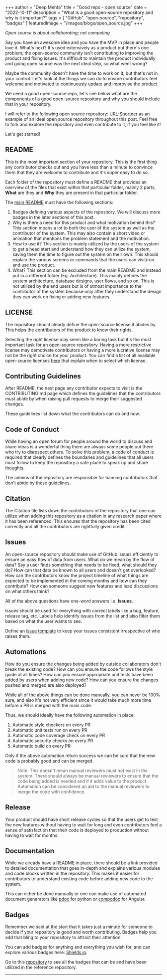 +++
author = "Deep Mehta"
title = "Good repo - open source"
date = "2022-10-11"
description = "What is a good open-source repository and why is it important?"
tags = [
 "GitHub",
 "open-source",
 "repository",
 "badges"
]
featuredImage = "/images/blogs/open_source.jpg"
+++

*Open source is about collaborating; not competing*

Say you have an awesome idea and you have the MVP in place and people love it. What's next?
It's used extensively as a product but there's one problem, the open-source community isn't contributing to improving the product and fixing issues.
It's difficult to maintain the product individually and going open source was the next ideal step, so what went wrong?

Maybe the community doesn't have the time to work on it, but that's not in your control. Let's look at the things we can do to ensure contributors feel welcome and motivated to continuously update and improvise the product.

We need a good open-source repo, let's see below what are the components of a good open-source repository and why you should include that in your repository.

I will refer to the following open source repository: [URL-Shortner](https://github.com/CSC510-Group-5/URL-Shortner) as an example of an ideal open source repository throughout this post. Feel free to fork and explore the repository and even contribute to it, if you feel like it!

Let's get started!

## README

This is the most important section of your repository. This is the first thing any contributor checks out and you have less than a minute to convince them that they are welcome to contribute and it's super easy to do so.

Each folder of the repository must define a README that provides an overview of the files that exist within that particular folder, mainly 2 parts, **What** are they and **Why** they are present in that particular folder.

The [main README](https://github.com/CSC510-Group-5/URL-Shortner/blob/main/README.md) must have the following sections:

1. Badges defining various aspects of the repository. We will discuss more badges in the later sections of this post.
2. Why is there a need for this product and what motivation behind this? This section means a lot to both the user of the system as well as the contributor of the system. This may also contain a short video or animation that mentions the problem statement and the motivation.
3. How to use it? This section is mainly utilized by the users of the system to get a head start and understand how they can utilize the system, saving them the time to figure out the system on their own. This should explain the various screens or commands that the users can visit/run and use the product.
4. What? This section can be excluded from the main README and instead put in a different folder (Eg. Architecture). This mainly defines the system architecture, database designs, user flows, and so on. This is not utilized by the end users but is of utmost importance to the contributor of the system because only after they understand the design they can work on fixing or adding new features.

## LICENSE

The repository should clearly define the open-source license it abides by. This helps the contributors of the product to know their rights.

Selecting the right license may seem like a boring task but it's the most important task for an open-source repository. Having a more restrictive license may demotivate contributors or having a more lucrative license may not be the right choice for your product. You can find a list of all available open-source licenses [here](https://choosealicense.com/licenses/) that explain when to select which license.

## Contributing Guidelines

After README, the next page any contributor expects to visit is the CONTRIBUTING.md page which defines the guidelines that the contributors must abide by when raising pull requests to merge their suggested changes.

These guidelines list down what the contributors can do and how.

## Code of Conduct

While having an open forum for people around the world to discuss and share ideas is a wonderful thing there are always some people out there who try to disrespect others. To solve this problem, a code of conduct is required that clearly defines the boundaries and guidelines that all users must follow to keep the repository a safe place to speak up and share thoughts.

The admins of the repository are responsible for banning contributors that don't abide by these guidelines.

## Citation

The Citation file lists down the contributors of the repository that one can utilize when adding this repository as a citation in any research paper where it has been referenced. This ensures that the repository has been cited correctly and all the contributors are rightfully given credit.

## Issues

An open-source repository should make use of GitHub issues efficiently to ensure an easy flow of data from users. What do we mean by the flow of data?
Say a user finds something that needs to be fixed, what should they do? How can that data be known to all users and doesn't get overlooked? How can the contributors know the project timeline of what things are expected to be implemented in the coming months and how can they contribute? How can someone suggest new features and lead discussions on what others think?

All of the above questions have one-word answers i.e. **Issues**.

Issues should be used for everything with correct labels like a bug, feature, release tag, etc. Labels help identify issues from the list and also filter them based on what the user wants to see.

Define an [issue template](https://docs.github.com/en/communities/using-templates-to-encourage-useful-issues-and-pull-requests/configuring-issue-templates-for-your-repository) to keep your issues consistent irrespective of who raises them.

## Automations

How do you ensure the changes being added by outside collaborators don't break the existing code? How can you ensure the code follows the style guide at all times? How can you ensure appropriate unit tests have been added by users when adding new code? How can you ensure the changes pushed and merged are also deployed?

While all of the above things can be done manually, you can never be 100% sure, and also it's not very efficient since it would take much more time before a PR is merged with the main code.

Thus, we should ideally have the following automation in place:

1. Automatic style checkers on every PR
2. Automatic unit tests run on every PR
3. Automatic code coverage check on every PR
4. Automatic security checks on every PR
5. Automatic build on every PR

Only if the above automation return success we can be sure that the new code is probably good and can be merged.

> Note: This doesn't mean manual reviewers must not exist in the system. There should always be manual reviewers to ensure that the code being added is needed and if it adds value to the product. Automation can be considered an aid to the manual reviewers to merge the code with confidence.

## Release

Your product should have short release cycles so that the users get to test the new features without having to wait for long and even contributors feel a sense of satisfaction that their code is deployed to production without having to wait for months.

## Documentation

While we already have a README in place, there should be a link provided to detailed documentation that goes in-depth and explains various modules and code blocks written in the repository. This makes it easier for contributors to understand existing code before adding new code to the system.

This can either be done manually or one can make use of automated document generators like [pdoc](https://pdoc.dev) for python or [compodoc](https://compodoc.app) for Angular.

## Badges

Remember we said at the start that it takes just a minute for someone to decide if your repository is good and worth contributing. Badges help you add that bling to your repository to attract their attention.

You can add badges for anything and everything you wish for, and can explore various badges here: [Shields.io](https://www.shields.io).

Go to this [repository](https://github.com/CSC510-Group-5/URL-Shortner/blob/main/README.md) to see all the badges that can be and have been utilized in the reference repository.

---